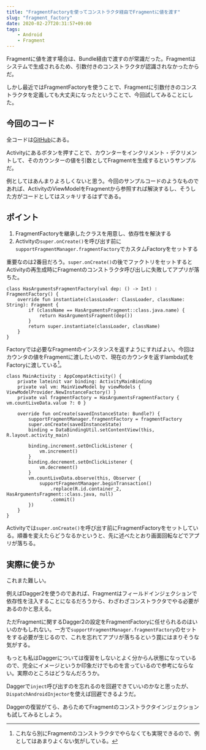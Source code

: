 ```yaml
---
title: "FragmentFactoryを使ってコンストラクタ経由でFragmentに値を渡す"
slug: "fragment_factory"
date: 2020-02-27T20:31:57+09:00
tags:
    - Android
    - Fragment
---
```


Fragmentに値を渡す場合は、Bundle経由で渡すのが常識だった。Fragmentはシステムで生成されるため、引数付きのコンストラクタが認識されなかったからだ。

しかし最近ではFragmentFactoryを使うことで、Fragmentに引数付きのコンストラクタを定義しても大丈夫になったということで、今回試してみることにした。

<!--more-->

## 今回のコード

全コードは[GitHub](https://github.com/gen0083/FragmentConstructorSample)にある。

Activityにあるボタンを押すことで、カウンターをインクリメント・デクリメントして、そのカウンターの値を引数としてFragmentを生成するというサンプルだ。

例としてはあんまりよろしくないと思う。今回のサンプルコードのようなものであれば、ActivityのViewModelをFragmentから参照すれば解決するし、そうした方がコードとしてはスッキリするはずである。

## ポイント

1. FragmentFactoryを継承したクラスを用意し、依存性を解決する
2. Activityの`super.onCreate()`を呼び出す前に`supportFragmentManager.fragmentFactory`でカスタムFactoryをセットする

重要なのは2番目だろう。`super.onCreate()`の後でファクトリをセットするとActivityの再生成時にFragmentのコンストラクタ呼び出しに失敗してアプリが落ちた。

```
class HasArgumentsFragmentFactory(val dep: () -> Int) : FragmentFactory() {
    override fun instantiate(classLoader: ClassLoader, className: String): Fragment {
        if (className == HasArgumentsFragment::class.java.name) {
            return HasArgumentsFragment(dep())
        }
        return super.instantiate(classLoader, className)
    }
}
```

Factoryでは必要なFragmentのインスタンスを返すようにすればよい。今回はカウンタの値をFragmentに渡したいので、現在のカウンタを返すlambda式をFactoryに渡している[^1]。

```
class MainActivity : AppCompatActivity() {
    private lateinit var binding: ActivityMainBinding
    private val vm: MainViewModel by viewModels { ViewModelProvider.NewInstanceFactory() }
    private val fragmentFactory = HasArgumentsFragmentFactory { vm.countLiveData.value ?: 0 }

    override fun onCreate(savedInstanceState: Bundle?) {
        supportFragmentManager.fragmentFactory = fragmentFactory
        super.onCreate(savedInstanceState)
        binding = DataBindingUtil.setContentView(this, R.layout.activity_main)

        binding.increment.setOnClickListener {
            vm.increment()
        }
        binding.decrement.setOnClickListener {
            vm.decrement()
        }
        vm.countLiveData.observe(this, Observer {
            supportFragmentManager.beginTransaction()
                .replace(R.id.container_2, HasArgumentsFragment::class.java, null)
                .commit()
        })
    }
}
```

Activityでは`super.onCreate()`を呼び出す前にFragmentFactoryをセットしている。順番を変えたらどうなるかというと、先に述べたとおり画面回転などでアプリが落ちる。

## 実際に使うか

これまた難しい。

例えばDagger2を使うのであれば、Fragmentはフィールドインジェクションで依存性を注入することになるだろうから、わざわざコンストラクタでやる必要があるのかと思える。

ただFragmentに関するDagger2の設定をFragmentFactoryに任せられるのはいいのかもしれない。一方で`supportFragmentManager.fragmentFactory`のセットをする必要が生じるので、これを忘れてアプリが落ちるという罠にはまりそうな気がする。

もっとも私はDaggerについては復習をしないとよく分からん状態になっているので、完全にイメージというか印象だけでものを言っているので参考にならない。実際のところはどうなんだろうか。

Daggerで`inject`呼び出すのを忘れるのを回避できていいのかなと思ったが、`DispatchAndroidInjector`を使えば回避できるようだ。

Daggerの復習がてら、あらためてFragmentのコンストラクタインジェクションも試してみるとしよう。

[^1]: これなら別にFragmentのコンストラクタでやらなくても実現できるので、例としてはあまりよくない気がしている。
